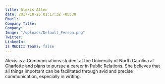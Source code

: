 ```yaml
---
title: Alexis Allen
date: 2017-10-25 01:17:32 +05:30
Email: 
Company Title: 
Company: 
Image: "/uploads/Default_Person.png"
Twitter: 
LinkedIn: 
Is MEDICI Team?: false
---
```


Alexis is a Communications student at the University of North Carolina at Charlotte and plans to pursue a career in Public Relations. She believes that all things important can be facilitated through avid and precise communication, especially in writing.